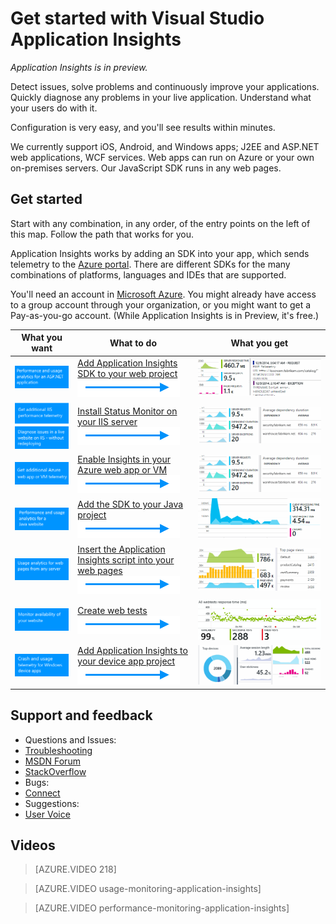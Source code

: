 <properties 
	pageTitle="Get started with Application Insights" 
	description="Analyze usage, availability and performance of your on-premises or Microsoft Azure web application with Application Insights." 
	services="application-insights" 
    documentationCenter=""
	authors="alancameronwills" 
	manager="ronmart"/>

<tags 
	ms.service="application-insights" 
	ms.workload="tbd" 
	ms.tgt_pltfrm="ibiza" 
	ms.devlang="na" 
	ms.topic="hero-article" 
	ms.date="04/26/2015" 
	ms.author="awills"/>

# Get started with Visual Studio Application Insights

*Application Insights is in preview.*

Detect issues, solve problems and continuously improve your applications. Quickly diagnose any problems in your live application. Understand what your users do with it.

Configuration is very easy, and you'll see results within minutes.

We currently support iOS, Android, and Windows apps; J2EE and ASP.NET web applications, WCF services. Web apps can run on  Azure or your own on-premises servers. Our JavaScript SDK runs in any web pages.

## Get started

Start with any combination, in any order, of the entry points on the left of this map. Follow the path that works for you.

Application Insights works by adding an SDK into your app, which sends telemetry to the [Azure portal](http://portal.azure.com). There are different SDKs for the many combinations of platforms, languages and IDEs that are supported.

You'll need an account in [Microsoft Azure](http://azure.com). You might already have access to a group account through your organization, or you might want to get a Pay-as-you-go account. (While Application Insights is in Preview, it's free.)

What you want | What to do | What you get
---|---|---
 <a href="app-insights-start-monitoring-app-health-usage.md">![ASP.NET](./media/app-insights-get-started/appinsights-gs-i-01-perf.png)</a> | <a href="app-insights-start-monitoring-app-health-usage.md">Add Application Insights SDK to your web project</a> <br/> ![gets](./media/app-insights-get-started/appinsights-00arrow.png) | <a href="app-insights-start-monitoring-app-health-usage.md">![Performance and usage monitoring](./media/app-insights-get-started/appinsights-gs-r-01-perf.png)</a>
<a href="app-insights-monitor-performance-live-website-now.md">![ASP.NET site already live](./media/app-insights-get-started/appinsights-gs-i-04-red2.png)</a><br/><a href="app-insights-monitor-performance-live-website-now.md">![Dependency and performance monitoring](./media/app-insights-get-started/appinsights-gs-i-03-red.png)</a>|<a href="app-insights-monitor-performance-live-website-now.md">Install Status Monitor on your IIS server</a> <br/> ![gets](./media/app-insights-get-started/appinsights-00arrow.png) | <a href="app-insights-monitor-performance-live-website-now.md">![ASP.NET dependency monitoring](./media/app-insights-get-started/appinsights-gs-r-03-red.png)</a>
<a href="insights-perf-analytics.md">![Azure web app or VM](./media/app-insights-get-started/appinsights-gs-i-10-azure.png)</a>|<a href="insights-perf-analytics.md">Enable Insights in your Azure web app or VM</a> <br/> ![gets](./media/app-insights-get-started/appinsights-00arrow.png) | <a href="insights-perf-analytics.md">![Dependency and performance monitoring](./media/app-insights-get-started/appinsights-gs-r-03-red.png)</a>
<a href="app-insights-java-get-started.md">![Java](./media/app-insights-get-started/appinsights-gs-i-11-java.png)</a>|<a href="app-insights-java-get-started.md">Add the SDK to your Java project</a><br/>![gets](./media/app-insights-get-started/appinsights-00arrow.png) | <a href="app-insights-java-get-started.md">![Performance and usage monitoring](./media/app-insights-get-started/appinsights-gs-r-10-java.png)</a>
<a href="app-insights-web-track-usage.md">![JavaScript](./media/app-insights-get-started/appinsights-gs-i-02-usage.png)</a>|<a href="app-insights-web-track-usage.md">Insert the Application Insights script into your web pages</a><br/>![gets](./media/app-insights-get-started/appinsights-00arrow.png) | <a href="app-insights-web-track-usage.md">![page views and browser performance](./media/app-insights-get-started/appinsights-gs-r-02-usage.png)</a>
<a href="app-insights-monitor-web-app-availability.md">![Availability](./media/app-insights-get-started/appinsights-gs-i-05-avail.png)</a>|<a href="app-insights-monitor-web-app-availability.md">Create web tests</a><br/>![gets](./media/app-insights-get-started/appinsights-00arrow.png) | <a href="app-insights-monitor-web-app-availability.md">![Availability](./media/app-insights-get-started/appinsights-gs-r-05-avail.png)</a>
<a href="app-insights-windows-get-started.md">![Windows and Windows Phone](./media/app-insights-get-started/appinsights-gs-i-06-device.png)</a>|<a href="app-insights-windows-get-started.md">Add Application Insights to your device app project</a><br/>![gets](./media/app-insights-get-started/appinsights-00arrow.png) | <a href="app-insights-windows-get-started.md">![Crash and usage data](./media/app-insights-get-started/appinsights-gs-r-06-device.png)</a>

## Support and feedback

* Questions and Issues:
 * [Troubleshooting][qna]
 * [MSDN Forum](https://social.msdn.microsoft.com/Forums/vstudio/en-US/home?forum=ApplicationInsights)
 * [StackOverflow](http://stackoverflow.com/questions/tagged/ms-application-insights)
* Bugs:
 * [Connect](https://connect.microsoft.com/VisualStudio/Feedback/LoadSubmitFeedbackForm?FormID=6076)
* Suggestions:
 * [User Voice](http://visualstudio.uservoice.com/forums/121579-visual-studio/category/77108-application-insights)



## <a name="video"></a>Videos


> [AZURE.VIDEO 218]

> [AZURE.VIDEO usage-monitoring-application-insights]

> [AZURE.VIDEO performance-monitoring-application-insights]



<!--Link references-->

[qna]: app-insights-troubleshoot-faq.md

 